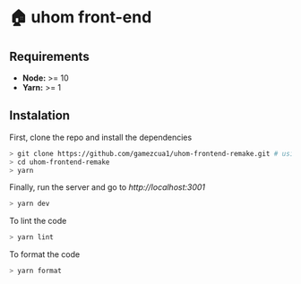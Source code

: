 # :house: uhom front-end

## Requirements

- **Node:** >= 10
- **Yarn:** >= 1

## Instalation

First, clone the repo and install the dependencies

```bash
> git clone https://github.com/gamezcua1/uhom-frontend-remake.git # using https
> cd uhom-frontend-remake
> yarn
```

Finally, run the server and go to _http://localhost:3001_

```bash
> yarn dev
```

To lint the code

```bash
> yarn lint
```

To format the code

```bash
> yarn format
```
